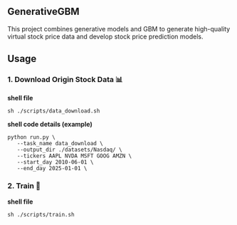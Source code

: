 ## GenerativeGBM
This project combines generative models and GBM to generate high-quality virtual stock price data and develop stock price prediction models.

## Usage
### 1. Download Origin Stock Data 📊 
**shell file**
```
sh ./scripts/data_download.sh
```
**shell code details (example)**
```
python run.py \
   --task_name data_download \
   --output_dir ./datasets/Nasdaq/ \
   --tickers AAPL NVDA MSFT GOOG AMZN \
   --start_day 2010-06-01 \
   --end_day 2025-01-01 \
```

### 2. Train 📑
**shell file**
```
sh ./scripts/train.sh
```

